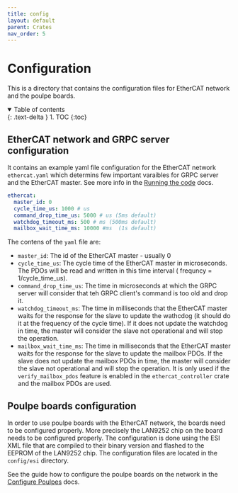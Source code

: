 ```yaml
---
title: config
layout: default
parent: Crates
nav_order: 5
---
```


# Configuration 

This is a directory that contains the configuration files for EtherCAT network and the poulpe boards. 

<details open markdown="block">
  <summary>
    Table of contents
  </summary>
  {: .text-delta }
1. TOC
{:toc}
</details>

## EtherCAT network and GRPC server configuration

It contains an example yaml file configuration for the EtherCAT network `ethercat.yaml` which determins few important varaibles for GRPC server and the EtherCAT master. See more info in the [Running the code](../../examples/grpc#running-the-grpc-server) docs.
```yaml
ethercat:
  master_id: 0
  cycle_time_us: 1000 # us
  command_drop_time_us: 5000 # us (5ms default)
  watchdog_timeout_ms: 500 # ms (500ms default)
  mailbox_wait_time_ms: 10000 #ms  (1s default)
```

The contens of the `yaml` file are:
- `master_id`: The id of the EtherCAT master - usually 0 
- `cycle_time_us`: The cycle time of the EtherCAT master in microseconds. The PDOs will be read and written in this time interval ( frequncy = 1/cycle_time_us).
- `command_drop_time_us`: The time in microseconds at which the GRPC server will consider that teh GRPC client's command is too old and drop it. 
- `watchdog_timeout_ms`: The time in milliseconds that the EtherCAT master waits for the response for the slave to update the wathcdog (it should do it at the frequency of the cycle time). If it does not update the watchdog in time, the master will consider the slave not operational and will stop the operation.
- `mailbox_wait_time_ms`: The time in milliseconds that the EtherCAT master waits for the response for the slave to update the mailbox PDOs. If the slave does not update the mailbox PDOs in time, the master will consider the slave not operational and will stop the operation. It is only used if the `verify_mailbox_pdos` feature is enabled in the `ethercat_controller` crate and the mailbox PDOs are used.

## Poulpe boards configuration

In order to use poulpe boards with the EtherCAT network, the boards need to be configured properly. More precisely the LAN9252 chip on the board needs to be configured properly. The configuration is done using the ESI XML file that are compiled to their binary version and flashed to the EEPROM of the LAN9252 chip. The configuration files are located in the `config/esi` directory.

See the guide how to configure the poulpe boards on the network in the [Configure Poulpes](../../installation/configure_poulpe) docs.